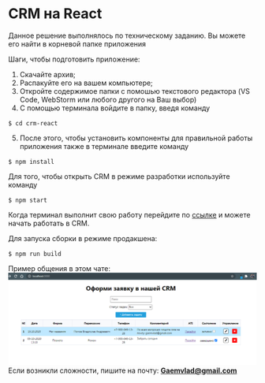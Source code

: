 # CRM на React

Данное решение выполнялось по техническому заданию. Вы можете его найти в корневой папке приложения

Шаги, чтобы подготовить приложение:
  1. Скачайте архив;
  2. Распакуйте его на вашем компьютере;
  3. Откройте содержимое папки с помошью текстового редактора (VS Code, WebStorm или любого другого на Ваш выбор)
  4. С помощью терминала войдите в папку, введя команду 
  ```
  $ cd crm-react
  ```
  5. После этого, чтобы установить компоненты для правильной работы приложения также в терминале введите команду 
  ```
  $ npm install
  ```
Для того, чтобы открыть CRM в режиме разработки используйте команду 
```
$ npm start
```
Когда терминал выполнит свою работу перейдите по [ссылке](http://localhost:3000) и можете начать работать в CRM.

Для запуска сборки в режиме продакшена:
```
$ npm run build
```

Пример общения в этом чате:
![crm img](./promo.png)
Если возникли сложности, пишите на почту: **Gaemvlad@gmail.com**
